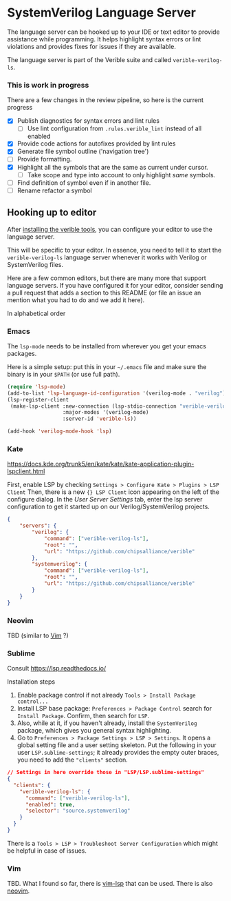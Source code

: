 # SystemVerilog Language Server

The language server can be hooked up to your IDE or text editor to provide
assistance while programming. It helps highlight syntax errors or lint
violations and provides fixes for issues if they are available.

The language server is part of the Verible suite and called
`verible-verilog-ls`.

### This is work in progress

There are a few changes in the review pipeline, so here is the current
progress

  - [x] Publish diagnostics for syntax errors and lint rules
    - [ ] Use lint configuration from `.rules.verible_lint` instead of all enabled
  - [x] Provide code actions for autofixes provided by lint rules
  - [x] Generate file symbol outline ('navigation tree')
  - [ ] Provide formatting.
  - [x] Highlight all the symbols that are the same as current under cursor.
    - [ ] Take scope and type into account to only highlight _same_ symbols.
  - [ ] Find definition of symbol even if in another file.
  - [ ] Rename refactor a symbol

## Hooking up to editor

After [installing the verible tools](../../../README.md#installation), you
can configure your editor to use the language server.

This will be specific to your editor. In essence, you need to tell
it to start the `verible-verilog-ls` language server whenever it works with
Verilog or SystemVerilog files.

Here are a few common editors, but there are many more that support language
servers. If you have configured it for your editor, consider sending
a pull request that adds a section to this README (or file an issue an
mention what you had to do and we add it here).

In alphabetical order

### Emacs

The `lsp-mode` needs to be installed from wherever you get your emacs
packages.

Here is a simple setup: put this in your `~/.emacs` file
and make sure the binary is in your `$PATH` (or use full path).

```lisp
(require 'lsp-mode)
(add-to-list 'lsp-language-id-configuration '(verilog-mode . "verilog"))
(lsp-register-client
 (make-lsp-client :new-connection (lsp-stdio-connection "verible-verilog-ls")
                  :major-modes '(verilog-mode)
                  :server-id 'verible-ls))

(add-hook 'verilog-mode-hook 'lsp)
```

### Kate

https://docs.kde.org/trunk5/en/kate/kate/kate-application-plugin-lspclient.html

First, enable LSP by checking `Settings > Configure Kate > Plugins > LSP Client`
Then, there is a new `{} LSP Client` icon appearing on the left of the configure dialog. In the _User Server Settings_ tab, enter the lsp server configuration
to get it started up on our Verilog/SystemVerilog projects.

```json
{
    "servers": {
        "verilog": {
            "command": ["verible-verilog-ls"],
            "root": "",
            "url": "https://github.com/chipsalliance/verible"
        },
        "systemverilog": {
            "command": ["verible-verilog-ls"],
            "root": "",
            "url": "https://github.com/chipsalliance/verible"
        }
    }
}
```

### Neovim

TBD (similar to [Vim](#vim) ?)

### Sublime

Consult https://lsp.readthedocs.io/

Installation steps

  1. Enable package control if not already `Tools > Install Package control...`
  2. Install LSP base package: `Preferences > Package Control` search for
     `Install Package`. Confirm, then search for `LSP`.
  3. Also, while at it, if you haven't already, install the `SystemVerilog`
     package, which gives  you general syntax highlighting.
  4. Go to `Preferences > Package Settings > LSP > Settings`. It opens
     a global setting file and a user setting skeleton. Put the following
     in your user `LSP.sublime-settings`; it already provides the empty outer
     braces, you need to add the `"clients"` section.

```json
// Settings in here override those in "LSP/LSP.sublime-settings"
{
  "clients": {
    "verible-verilog-ls": {
      "command": ["verible-verilog-ls"],
      "enabled": true,
      "selector": "source.systemverilog"
    }
  }
}
```

There is a `Tools > LSP > Troubleshoot Server Configuration` which might
be helpful in case of issues.

### Vim

TBD. What I found so far, there is
[vim-lsp](https://github.com/prabirshrestha/vim-lsp) that can be used.
There is also [neovim](#neovim).
